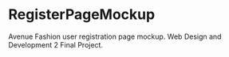 # RegisterPageMockup
Avenue Fashion user registration page mockup. Web Design and Development 2 Final Project.

